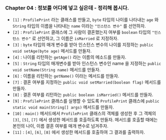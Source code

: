 
### Chapter 04 : 정보를 어디에 넣고 싶은데 - 정리해 봅시다.

- `[1]` : `ProfilePrint` 라는 클래스를 만들고, `byte` 타입의 나이를 나타내는 `age` 와 `String` 타입의 이름을 나타내는 `name` 이라는 `"인스턴스 변수"` 를 선언하자.
- `[2]` : `ProfilePrint` 클래스에 그 사람이 결혼했는지 여부를 `boolean` 타입의 `"인스턴스 변수"` 로 선언하고, 그 이름은 `isMarried` 로 지정하자.
- `[3]` : `byte` 타입의 매개 변수를 받아 인스턴스 변수의 나이를 지정하는 `public void setAge(byte age)` 메서드를 만들자.
- `[4]` : 나이를 리턴하는 `getAge()` 라는 이름의 메소드를 만들자.
- `[5]` : `String` 타입의 매개변수를 받아 인스턴스 변수인 name 을 지정하는 `public void setName(String name)` 메서드를 만들자.
- `[6]` : 이름을 리턴하는 `getName()` 이라는 메서드를 만들자.
- `[7]` : 결혼 여부를 지정하는 `public void setMarried(boolean flag)` 메서드를 만들자.
- `[8]` : 결혼 여부를 리턴하는 `public boolean isMarried()` 메서드를 만들자.
- `[9]` : `ProfilePrint` 클래스를 실행할 수 있도록 `ProfilePrint` 클래스에 `public static void main(String[] args)` 메서드를 만들자.
- `[10]` : `main()` 메서드에서 `ProfilePrint` 클래스의 객체를 생성한 후 그 객체의 `[3]`, `[5]`, `[7]` 에서 생성한 메서드를 호출하도록 만들자. 메서드를 호출할 때에는 본인의 나이, 이름 결혼 여부를 매개 변수로 넘겨주자.
- `[11]` : `[4]`, `[6]`, `[8]` 에서 생성한 메서드를 호출하여 그 결과를 출력하자.

